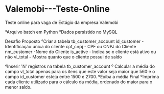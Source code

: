 # Valemobi---Teste-Online

Teste online para vaga de Estágio da empresa Valemobi

°Arquivo batch em Python 
°Dados persistido no MySQL

Desafio Proposto 
°Criar a tabela tb_customer_account 
  id_customer - Identificação unica do cliente
  cpf_cnpj - CPF ou CNPJ do Cliente
  nm_customer -Nome do Cliente
  is_active - Indica se o cliente está ativo ou não
  vl_total - Mostra quanto que o cliente possui de saldo 
  
 ºInserir 'N' registros na tabela tb_customer_account 
 º Calcular a média do campo vl_total apenas para os itens que este valor seja maior que 560 e o campo id_customer esteja entre 1500 e 2700.
 ºExiba a média Final
 ºImprima cada cliente utilizado para o cálculo da média, ordenado do maior para o menor saldo. 
